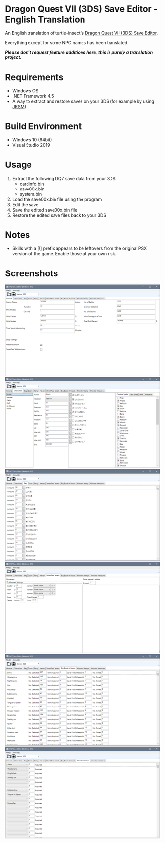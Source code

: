 # Dragon Quest VII (3DS) Save Editor - English Translation
An English translation of turtle-insect's [Dragon Quest VII (3DS) Save Editor](https://github.com/turtle-insect/DQ7).

Everything except for some NPC names has been translated.

**_Please don't request feature additions here, this is purely a translation project._**

# Requirements
* Windows OS
* .NET Framework 4.5
* A way to extract and restore saves on your 3DS (for example by using [JKSM](https://github.com/J-D-K/JKSM))

# Build Environment
* Windows 10 (64bit)
* Visual Studio 2019

# Usage
1. Extract the following DQ7 save data from your 3DS:
      * cardinfo.bin
      * save00x.bin
      * system.bin
2. Load the save00x.bin file using the program
3. Edit the save
4. Save the edited save00x.bin file
5. Restore the edited save files back to your 3DS

# Notes
* Skills with a [!] prefix appears to be leftovers from the original PSX version of the game. Enable those at your own risk.

# Screenshots
![Screenshot](https://github.com/Gravitinox/DQ7-Save-Editor-English-Translation/blob/master/Screenshots/Screenshot1.png)
![Screenshot](https://github.com/Gravitinox/DQ7-Save-Editor-English-Translation/blob/master/Screenshots/Screenshot2.png)
![Screenshot](https://github.com/Gravitinox/DQ7-Save-Editor-English-Translation/blob/master/Screenshots/Screenshot3.png)
![Screenshot](https://github.com/Gravitinox/DQ7-Save-Editor-English-Translation/blob/master/Screenshots/Screenshot4.png)
![Screenshot](https://github.com/Gravitinox/DQ7-Save-Editor-English-Translation/blob/master/Screenshots/Screenshot5.png)
![Screenshot](https://github.com/Gravitinox/DQ7-Save-Editor-English-Translation/blob/master/Screenshots/Screenshot6.png)
